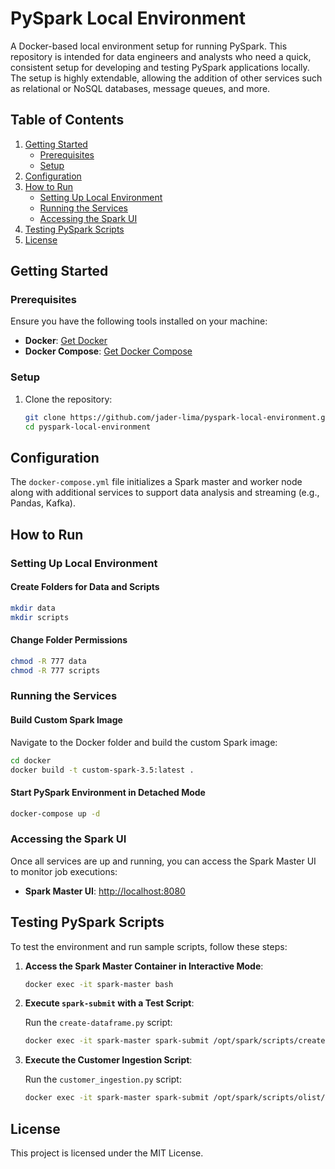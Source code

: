 # PySpark Local Environment

A Docker-based local environment setup for running PySpark. This repository is intended for data engineers and analysts who need a quick, consistent setup for developing and testing PySpark applications locally. The setup is highly extendable, allowing the addition of other services such as relational or NoSQL databases, message queues, and more.

## Table of Contents

1. [Getting Started](#getting-started)
   - [Prerequisites](#prerequisites)
   - [Setup](#setup)
2. [Configuration](#configuration)
3. [How to Run](#how-to-run)
   - [Setting Up Local Environment](#setting-up-local-environment)
   - [Running the Services](#running-the-services)
   - [Accessing the Spark UI](#accessing-the-spark-ui)
4. [Testing PySpark Scripts](#testing-pyspark-scripts)
5. [License](#license)

## Getting Started

### Prerequisites

Ensure you have the following tools installed on your machine:

- **Docker**: [Get Docker](https://docs.docker.com/get-docker/)
- **Docker Compose**: [Get Docker Compose](https://docs.docker.com/compose/install/)

### Setup

1. Clone the repository:
   ```bash
   git clone https://github.com/jader-lima/pyspark-local-environment.git
   cd pyspark-local-environment
   ```

## Configuration

The `docker-compose.yml` file initializes a Spark master and worker node along with additional services to support data analysis and streaming (e.g., Pandas, Kafka).

## How to Run

### Setting Up Local Environment

#### Create Folders for Data and Scripts

```bash
mkdir data
mkdir scripts
```

#### Change Folder Permissions

```bash
chmod -R 777 data
chmod -R 777 scripts
```

### Running the Services

#### Build Custom Spark Image

Navigate to the Docker folder and build the custom Spark image:

```bash
cd docker
docker build -t custom-spark-3.5:latest .
```

#### Start PySpark Environment in Detached Mode

```bash
docker-compose up -d
```

### Accessing the Spark UI

Once all services are up and running, you can access the Spark Master UI to monitor job executions:

- **Spark Master UI**: [http://localhost:8080](http://localhost:8080)

## Testing PySpark Scripts

To test the environment and run sample scripts, follow these steps:

1. **Access the Spark Master Container in Interactive Mode**:

   ```bash
   docker exec -it spark-master bash
   ```

2. **Execute `spark-submit` with a Test Script**:

   Run the `create-dataframe.py` script:

   ```bash
   docker exec -it spark-master spark-submit /opt/spark/scripts/create-dataframe.py
   ```

3. **Execute the Customer Ingestion Script**:

   Run the `customer_ingestion.py` script:

   ```bash
   docker exec -it spark-master spark-submit /opt/spark/scripts/olist/ingestion/customer_ingestion.py
   ```

## License

This project is licensed under the MIT License.
